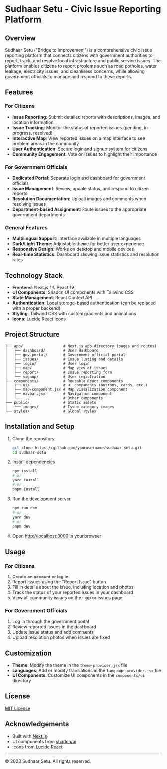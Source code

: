 
# Sudhaar Setu - Civic Issue Reporting Platform

## Overview

Sudhaar Setu ("Bridge to Improvement") is a comprehensive civic issue reporting platform that connects citizens with government authorities to report, track, and resolve local infrastructure and public service issues. The platform enables citizens to report problems such as road potholes, water leakage, electricity issues, and cleanliness concerns, while allowing government officials to manage and respond to these reports.

## Features

### For Citizens

- **Issue Reporting**: Submit detailed reports with descriptions, images, and location information
- **Issue Tracking**: Monitor the status of reported issues (pending, in-progress, resolved)
- **Interactive Map**: View reported issues on a map interface to see problem areas in the community
- **User Authentication**: Secure login and signup system for citizens
- **Community Engagement**: Vote on issues to highlight their importance

### For Government Officials

- **Dedicated Portal**: Separate login and dashboard for government officials
- **Issue Management**: Review, update status, and respond to citizen reports
- **Resolution Documentation**: Upload images and comments when resolving issues
- **Department-based Assignment**: Route issues to the appropriate government departments

### General Features

- **Multilingual Support**: Interface available in multiple languages
- **Dark/Light Theme**: Adjustable theme for better user experience
- **Responsive Design**: Works on desktop and mobile devices
- **Real-time Statistics**: Dashboard showing issue statistics and resolution rates

## Technology Stack

- **Frontend**: Next.js 14, React 19
- **UI Components**: Shadcn UI components with Tailwind CSS
- **State Management**: React Context API
- **Authentication**: Local storage-based authentication (can be replaced with a proper backend)
- **Styling**: Tailwind CSS with custom gradients and animations
- **Icons**: Lucide React icons

## Project Structure

```
├── app/                  # Next.js app directory (pages and routes)
│   ├── dashboard/        # User dashboard
│   ├── gov-portal/       # Government official portal
│   ├── issues/           # Issue listing and details
│   ├── login/            # User login
│   ├── map/              # Map view of issues
│   ├── report/           # Issue reporting form
│   └── signup/           # User registration
├── components/           # Reusable React components
│   ├── ui/               # UI components (buttons, cards, etc.)
│   ├── map-component.jsx # Map visualization component
│   ├── navbar.jsx        # Navigation component
│   └── ...               # Other components
├── public/               # Static assets
│   └── images/           # Issue category images
└── styles/               # Global styles
```

## Installation and Setup

1. Clone the repository
   ```bash
   git clone https://github.com/yourusername/sudhaar-setu.git
   cd sudhaar-setu
   ```

2. Install dependencies
   ```bash
   npm install
   # or
   yarn install
   # or
   pnpm install
   ```

3. Run the development server
   ```bash
   npm run dev
   # or
   yarn dev
   # or
   pnpm dev
   ```

4. Open [http://localhost:3000](http://localhost:3000) in your browser

## Usage

### For Citizens

1. Create an account or log in
2. Report issues using the "Report Issue" button
3. Fill in details about the issue, including location and photos
4. Track the status of your reported issues in your dashboard
5. View all community issues on the map or issues page

### For Government Officials

1. Log in through the government portal
2. Review reported issues in the dashboard
3. Update issue status and add comments
4. Upload resolution photos when issues are fixed

## Customization

- **Theme**: Modify the theme in the `theme-provider.jsx` file
- **Languages**: Add or modify translations in the `language-provider.jsx` file
- **UI Components**: Customize UI components in the `components/ui` directory

## License

[MIT License](LICENSE)

## Acknowledgements

- Built with [Next.js](https://nextjs.org/)
- UI components from [shadcn/ui](https://ui.shadcn.com/)
- Icons from [Lucide React](https://lucide.dev/)

---

© 2023 Sudhaar Setu. All rights reserved.

        